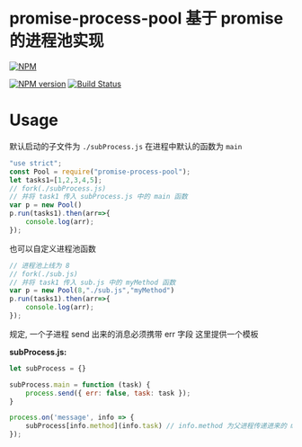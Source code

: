 # promise-process-pool  基于 promise 的进程池实现

[![NPM](https://nodei.co/npm/promise-process-pool.png?downloads=true)](https://nodei.co/npm/promise-process-pool/)

[![NPM version](https://badge.fury.io/js/promise-process-pool.png)](http://badge.fury.io/js/promise-process-pool)  [![Build Status](https://travis-ci.org/wshxbqq/promise-process-pool.svg?branch=master)](https://travis-ci.org/wshxbqq/promise-process-pool)

# Usage

默认启动的子文件为 `./subProcess.js` 在进程中默认的函数为 `main`

```javascript
"use strict";
const Pool = require("promise-process-pool");
let tasks1=[1,2,3,4,5];
// fork(./subProcess.js) 
// 并将 task1 传入 subProcess.js 中的 main 函数
var p = new Pool() 
p.run(tasks1).then(arr=>{
    console.log(arr);
});
```


也可以自定义进程池函数

```javascript
// 进程池上线为 8
// fork(./sub.js) 
// 并将 task1 传入 sub.js 中的 myMethod 函数
var p = new Pool(8,"./sub.js","myMethod") 
p.run(tasks1).then(arr=>{
    console.log(arr);
});
```

规定, 一个子进程 send 出来的消息必须携带 err 字段 这里提供一个模板

__subProcess.js:__

```javascript
let subProcess = {}

subProcess.main = function (task) {
    process.send({ err: false, task: task });
}

process.on('message', info => {
    subProcess[info.method](info.task) // info.method 为父进程传递进来的 method 参数
});

```